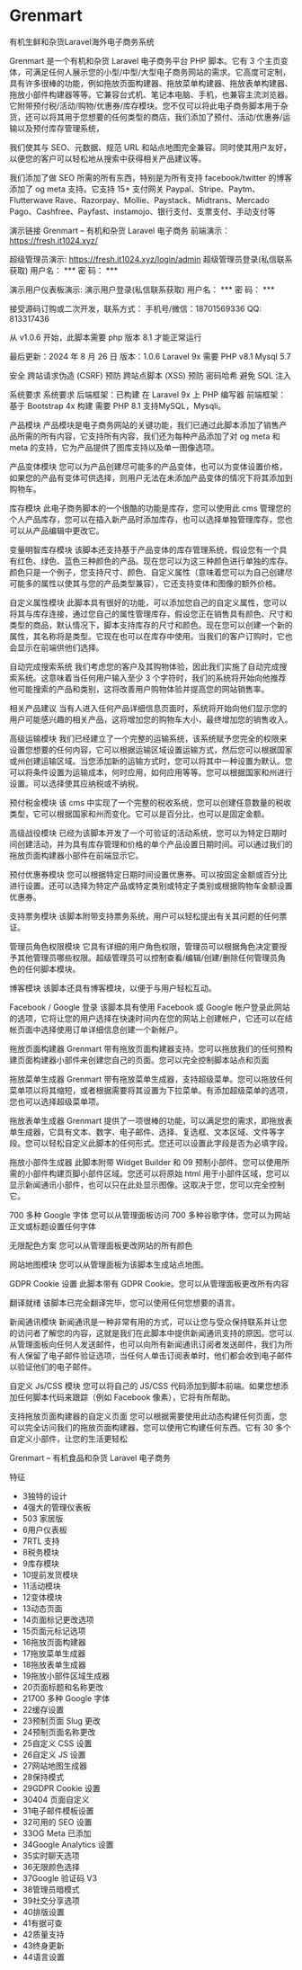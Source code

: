 # Grenmart
有机生鲜和杂货Laravel海外电子商务系统

Grenmart 是一个有机和杂货 Laravel 电子商务平台 PHP 脚本。它有 3 个主页变体，可满足任何人展示您的小型/中型/大型电子商务网站的需求。它高度可定制，具有许多很棒的功能，例如拖放页面构建器、拖放菜单构建器、拖放表单构建器、拖放小部件构建器等等。它兼容台式机、笔记本电脑、手机，也兼容主流浏览器。它附带预付税/活动/购物/优惠券/库存模块。您不仅可以将此电子商务脚本用于杂货，还可以将其用于您想要的任何类型的商店，我们添加了预付、活动/优惠券/运输以及预付库存管理系统，

我们使其与 SEO、元数据、规范 URL 和站点地图完全兼容。同时使其用户友好，以便您的客户可以轻松地从搜索中获得相关产品建议等。

我们添加了做 SEO 所需的所有东西，特别是为所有支持 facebook/twitter 的博客添加了 og meta 支持。它支持 15+ 支付网关 Paypal、Stripe、Paytm、Flutterwave Rave、Razorpay、Mollie、Paystack、Midtrans、Mercado Pago、Cashfree、Payfast、instamojo、银行支付、支票支付、手动支付等


演示链接
Grenmart – 有机和杂货 Laravel 电子商务
前端演示： https://fresh.it1024.xyz/

超级管理员演示: https://fresh.it1024.xyz/login/admin
超级管理员登录(私信联系获取)
用户名： ***
密  码： ***

演示用户仪表板演示:
演示用户登录(私信联系获取)
用户名： ***
密  码： ***

接受源码订购或二次开发，联系方式：
手机号/微信：18701569336
QQ: 813317436

从 v1.0.6 开始，此脚本需要 php 版本 8.1 才能正常运行

最后更新：2024 年 8 月 26 日
版本：1.0.6
Laravel 9x
需要 PHP v8.1
Mysql 5.7


安全
跨站请求伪造 (CSRF) 预防
跨站点脚本 (XSS) 预防
密码哈希
避免 SQL 注入


系统要求
系统要求
后端框架：已构建
在 Laravel 9x 上
PHP 编写器
前端框架：基于 Bootstrap 4x 构建
需要 PHP 8.1
支持MySQL，Mysqli。


产品模块
产品模块是电子商务网站的关键功能，我们已通过此脚本添加了销售产品所需的所有内容，它支持所有内容，我们还为每种产品添加了对 og meta 和 meta 的支持，它为产品提供了图库支持以及单一图像选项。

产品变体模块
您可以为产品创建尽可能多的产品变体，也可以为变体设置价格，如果您的产品有变体可供选择，则用户无法在未添加产品变体的情况下将其添加到购物车。

库存模块
此电子商务脚本的一个很酷的功能是库存，您可以使用此 cms 管理您的个人产品库存，您可以在插入新产品时添加库存，也可以选择单独管理库存，您也可以从产品编辑中更改它。

变量明智库存模块
该脚本还支持基于产品变体的库存管理系统，假设您有一个具有红色、绿色、蓝色三种颜色的产品。现在您可以为这三种颜色进行单独的库存。颜色只是一个例子，您支持尺寸、颜色、自定义属性（意味着您可以为自己创建尽可能多的属性以使其与您的产品类型兼容），它还支持变体和图像的额外价格。

自定义属性模块
此脚本具有很好的功能，可以添加您自己的自定义属性，您可以将其与库存连接，通过您自己的属性管理库存，假设您正在销售具有颜色、尺寸和类型的商品，默认情况下，脚本支持库存的尺寸和颜色。现在您可以创建一个新的属性，其名称将是类型。它现在也可以在库存中使用。当我们的客户订购时，它也会显示在前端供他们选择。

自动完成搜索系统
我们考虑您的客户及其购物体验，因此我们实施了自动完成搜索系统。这意味着当任何用户输入至少 3 个字符时，我们的系统将开始向他推荐他可能搜索的产品和类别，这将改善用户购物体验并提高您的网站销售率。

相关产品建议
当有人进入任何产品详细信息页面时，系统将开始向他们显示您的用户可能感兴趣的相关产品，这将增加您的购物车大小，最终增加您的销售收入。

高级运输模块
我们已经建立了一个完整的运输系统，该系统赋予您完全的权限来设置您想要的任何内容，它可以根据运输区域设置运输方式，然后您可以根据国家或州创建运输区域。当您添加新的运输方式时，您可以将其中一种设置为默认。您可以将条件设​​置为运输成本，何时应用，如何应用等等。您可以根据国家和州进行设置。可以选择使其应纳税或不纳税。

预付税金模块
该 cms 中实现了一个完整的税收系统，您可以创建任意数量的税收类型，它可以根据国家和州而变化。它可以是百分比，也可以是固定金额。

高级战役模块
已经为该脚本开发了一个可验证的活动系统，您可以为特定日期时间创建活动，并为具有库存管理和价格的单个产品设置日期时间。可以通过我们的拖放页面构建器小部件在前端显示它。

预付优惠券模块
您可以根据特定日期时间设置优惠券。可以按固定金额或百分比进行设置。还可以选择为特定产品或特定类别或特定子类别或根据购物车金额设置优惠券。

支持票务模块
该脚本附带支持票务系统，用户可以轻松提出有关其问题的任何票证。

管理员角色权限模块
它具有详细的用户角色权限，管理员可以根据角色决定要授予其他管理员哪些权限。超级管理员可以控制查看/编辑/创建/删除任何管理员角色的任何脚本模块。

博客模块
该脚本还具有博客模块，以便于与用户轻松互动。

Facebook / Google 登录
该脚本具有使用 Facebook 或 Google 帐户登录此网站的选项，它将让您的用户选择在快速时间内在您的网站上创建帐户，它还可以在结帐页面中选择使用订单详细信息创建一个新帐户。

拖放页面构建器
Grenmart 带有拖放页面构建器支持。您可以拖放我们的任何预构建页面构建器小部件来创建您自己的页面。您可以完全控制脚本站点和页面

拖放菜单生成器
Grenmart 带有拖放菜单生成器，支持超级菜单。您可以拖放任何菜单项以将其缩短，或者根据需要将其设置为下拉菜单。有添加超级菜单的选项，您也可以选择超级菜单项。

拖放表单生成器
Grenmart 提供了一项很棒的功能，可以满足您的需求，即拖放表单生成器，它具有文本、数字、电子邮件、选择、复选框、文本区域、文件等字段。您可以轻松自定义此脚本的任何形式。您还可以设置此字段是否为必填字段。

拖放小部件生成器
此脚本附带 Widget Builder 和 09 预制小部件。您可以使用所需的小部件构建页脚小部件区域。您还可以将原始 html 用于小部件区域，您可以显示新闻通讯小部件，也可以只在此处显示图像。这取决于您，您可以完全控制它。

700 多种 Google 字体
您可以从管理面板访问 700 多种谷歌字体，您可以为网站正文或标题设置任何字体

无限配色方案
您可以从管理面板更改网站的所有颜色

网站地图模块
您可以从管理面板为该脚本生成站点地图。

GDPR Cookie 设置
此脚本带有 GDPR Cookie。您可以从管理面板更改所有内容

翻译就绪
该脚本已完全翻译完毕，您可以使用任何您想要的语言。

新闻通讯模块
新闻通讯是一种非常有用的方式，可以让您与受众保持联系并让您的访问者了解您的内容，这就是我们在此脚本中提供新闻通讯支持的原因。您可以从管理面板向任何人发送邮件，也可以向所有新闻通讯订阅者发送邮件，我们为所有人保留了电子邮件验证选项，当任何人单击订阅表单时，他们都会收到电子邮件以验证他们的电子邮件。

自定义 Js/CSS 模块
您可以将自己的 JS/CSS 代码添加到脚本前端。如果您想添加任何脚本代码来跟踪（例如 Facebook 像素），它将有所帮助。

支持拖放页面构建器的自定义页面
您可以根据需要使用此动态构建任何页面，您可以完全访问我们的拖放页面构建器，您可以使用它构建任何东西。它有 30 多个自定义小部件，让您的生活更轻松


Grenmart – 有机食品和杂货 Laravel 电子商务

特征

- 3独特的设计
- 4强大的管理仪表板
- 503 家居版
- 6用户仪表板
- 7RTL 支持
- 8税务模块
- 9库存模块
- 10提前发货模块
- 11活动模块
- 12变体模块
- 13动态页面
- 14页面标记更改选项
- 15页面元标记选项
- 16拖放页面构建器
- 17拖放菜单生成器
- 18拖放表单生成器
- 19拖放小部件区域生成器
- 20页面标题和名称更改
- 21700 多种 Google 字体
- 22缓存设置
- 23预制页面 Slug 更改
- 24预制页面名称更改
- 25自定义 CSS 设置
- 26自定义 JS 设置
- 27网站地图生成器
- 28保持模式
- 29GDPR Cookie 设置
- 30404 页面自定义
- 31电子邮件模板设置
- 32可用的 SEO 设置
- 33OG Meta 已添加
- 34Google Analytics 设置
- 35实时聊天选项
- 36无限颜色选择
- 37Google 验证码 V3
- 38管理员暗模式
- 39社交分享选项
- 40排版设置
- 41有据可查
- 42质量支持
- 43终身更新
- 44语言设置
